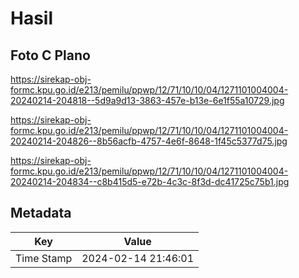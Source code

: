 # Hasil

## Foto C Plano

https://sirekap-obj-formc.kpu.go.id/e213/pemilu/ppwp/12/71/10/10/04/1271101004004-20240214-204818--5d9a9d13-3863-457e-b13e-6e1f55a10729.jpg

https://sirekap-obj-formc.kpu.go.id/e213/pemilu/ppwp/12/71/10/10/04/1271101004004-20240214-204826--8b56acfb-4757-4e6f-8648-1f45c5377d75.jpg

https://sirekap-obj-formc.kpu.go.id/e213/pemilu/ppwp/12/71/10/10/04/1271101004004-20240214-204834--c8b415d5-e72b-4c3c-8f3d-dc41725c75b1.jpg


## Metadata

| Key        | Value               |
| ---------- | ------------------- |
| Time Stamp | 2024-02-14 21:46:01 |



